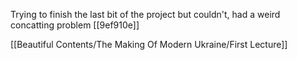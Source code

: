 Trying to finish the last bit of the project but couldn't, had a weird concatting problem [[9ef910e]]

[[Beautiful Contents/The Making Of Modern Ukraine/First Lecture]]

